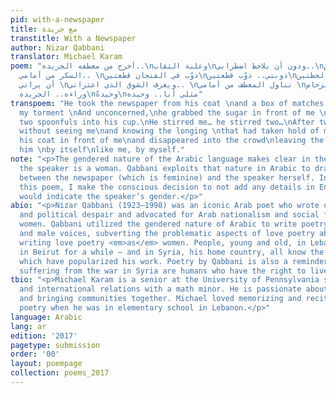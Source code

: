 ```yaml
---
pid: with-a-newspaper
title: مع جريدة
transtitle: With a Newspaper
author: Nizar Qabbani
translator: Michael Karam
poem: "أخرج من معطفه الجريده..\nوعلبة الثقاب\nودون أن يلاحظ اضطرابي..\nودونما اهتمام\nتناول
  السكر من أمامي.. \nذوّب في الفنجان قطعتين\nذوبني.. ذوّب قطعتين\nوبعد لحظتين\nودون
  أن يراني \nويعرف الشوق الذي اعتراني.. \nتناول المعطف من أمامي \nوغاب في الزحام\nمخلفًا
  وراءه.. الجريده\nوحيدةً\nمثلي أنا.. وحيده"
transpoem: "He took the newspaper from his coat \nand a box of matches \nnot noting
  my torment \nAnd unconcerned,\nhe grabbed the sugar in front of me \nHe stirred
  two spoonfuls into his cup.\nHe stirred me… he stirred two…\nAfter two moments\nand
  without seeing me\nand knowing the longing \nthat had taken hold of me, \nhe grabbed
  his coat in front of me\nand disappeared into the crowd\nleaving the newspaper behind
  him \nby itself\nlike me, by myself."
note: "<p>The gendered nature of the Arabic language makes clear in the original that
  the speaker is a woman. Qabbani exploits that nature in Arabic to draw parallels
  between the newspaper (which is feminine) and the speaker herself. In translating
  this poem, I make the conscious decision to not add any details in English that
  would indicate the speaker’s gender.</p>"
abio: "<p>Nizar Qabbani (1923–1998) was an iconic Arab poet who wrote of romantic
  and political despair and advocated for Arab nationalism and social freedoms for
  women. Qabbani utilized the gendered nature of Arabic to write poetry in both female
  and male voices, subverting the problematic aspects of love poetry about women by
  writing love poetry <em>as</em> women. People, young and old, in Lebanon – he lived
  in Beirut for a while – and in Syria, his home country, all know the familiar tunes
  which have popularized his work. Poetry by Qabbani is also a reminder that the people
  suffering from the war in Syria are humans who have the right to live and love too.</p>"
tbio: "<p>Michael Karam is a senior at the University of Pennsylvania studying economics
  and international relations with a math minor. He is passionate about languages
  and bringing communities together. Michael loved memorizing and reciting Qabbani’s
  poetry when he was in elementary school in Lebanon.</p>"
language: Arabic
lang: ar
edition: '2017'
pagetype: submission
order: '00'
layout: poempage
collection: poems_2017
---
```

